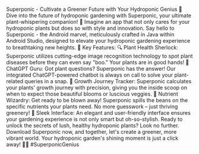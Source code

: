 Superponic - Cultivate a Greener Future with Your Hydroponic Genius
🌱 Dive into the future of hydroponic gardening with Superponic, your ultimate plant-whispering companion! 🚀
Imagine an app that not only cares for your hydroponic plants but does so with style and innovation. Say hello to Superponic - the Android marvel, meticulously crafted in Java within Android Studio, designed to elevate your hydroponic gardening experience to breathtaking new heights.
🌟 Key Features:
🔍 Plant Health Sherlock: Superponic utilizes cutting-edge image recognition technology to spot plant diseases before they can even say "boo." Your plants are in good hands!
🤖 ChatGPT Guru: Got plant questions? Superponic has the answer! Our integrated ChatGPT-powered chatbot is always on call to solve your plant-related queries in a snap.
🌼 Growth Journey Tracker: Superponic calculates your plants' growth journey with precision, giving you the inside scoop on when to expect those beautiful blooms or luscious veggies.
🌿 Nutrient Wizardry: Get ready to be blown away! Superponic spills the beans on the specific nutrients your plants need. No more guesswork – just thriving greenery!
🎨 Sleek Interface: An elegant and user-friendly interface ensures your gardening experience is not only smart but oh-so-stylish.
Ready to unlock the secrets of lush, healthy hydroponic plants? Look no further. Download Superponic now, and together, let's create a greener, more vibrant world. Your hydroponic garden's shining moment is just a click away! 🌿🌟 #SuperponicGenius

